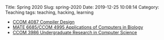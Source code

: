 Title: Spring 2020
Slug: spring-2020
Date: 2019-12-25 10:08:14
Category: Teaching
tags: teaching, hacking, learning

* [CCOM 4087 Compiler Design]({filename}/pages/teaching/compilers2020.md)
* [MATE 6685/CCOM 4995 Applications of Computers in Biology]({filename}/pages/teaching/bioinf2020.md)
* [CCOM 3986 Undergraduate Research in Computer Science]({filename}/pages/teaching/research-S2020.md)

